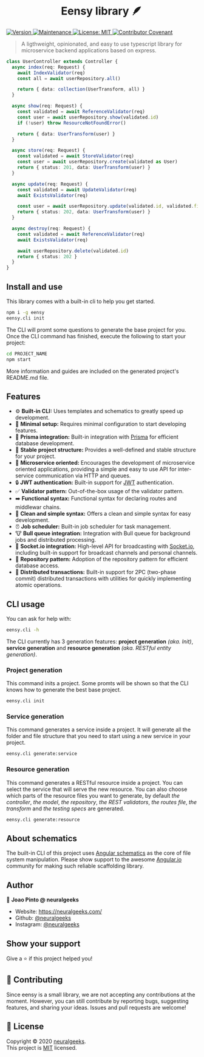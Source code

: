 <h1 align="center">Eensy library 🪶 </h1>
<p>
  <a href="https://www.npmjs.com/package/eensy" target="_blank">
    <img alt="Version" src="https://img.shields.io/npm/v/eensy.svg">
  </a>
  <a href="https://github.com/neuralgeeks/eensy/graphs/commit-activity" target="_blank">
    <img alt="Maintenance" src="https://img.shields.io/badge/Maintained%3F-yes-green.svg" />
  </a>
  <a href="https://github.com/neuralgeeks/eensy/blob/master/LICENSE" target="_blank">
    <img alt="License: MIT" src="https://img.shields.io/github/license/neuralgeeks/eensy" />
  </a>
  <a href="https://github.com/neuralgeeks/eensy/blob/master/CODE_OF_CONDUCT.md" target="_blank">
    <img alt="Contributor Covenant" src="https://img.shields.io/badge/Contributor%20Covenant-v2.0%20adopted-ff69b4.svg" />
  </a>
</p>

> A ligthweight, opinionated, and easy to use typescript library for microservice backend applications based on express.

```ts
class UserController extends Controller {
  async index(req: Request) {
    await IndexValidator(req)
    const all = await userRepository.all()

    return { data: collection(UserTransform, all) }
  }

  async show(req: Request) {
    const validated = await ReferenceValidator(req)
    const user = await userRepository.show(validated.id)
    if (!user) throw ResourceNotFoundError()

    return { data: UserTransform(user) }
  }

  async store(req: Request) {
    const validated = await StoreValidator(req)
    const user = await userRepository.create(validated as User)
    return { status: 201, data: UserTransform(user) }
  }

  async update(req: Request) {
    const validated = await UpdateValidator(req)
    await ExistsValidator(req)

    const user = await userRepository.update(validated.id, validated.fields)
    return { status: 202, data: UserTransform(user) }
  }

  async destroy(req: Request) {
    const validated = await ReferenceValidator(req)
    await ExistsValidator(req)

    await userRepository.delete(validated.id)
    return { status: 202 }
  }
}
```

## Install and use

This library comes with a built-in cli to help you get started.

```sh
npm i -g eensy
eensy.cli init
```

The CLI will promt some questions to generate the base project for you. Once the CLI command has finished, execute the following to start your project:

```sh
cd PROJECT_NAME
npm start
```

More information and guides are included on the generated project's README.md file.

## Features

- ⚙️ **Built-in CLI:** Uses templates and schematics to greatly speed up development.
- 🚀 **Minimal setup:** Requires minimal configuration to start developing features.
- 🎯 **Prisma integration:** Built-in integration with [Prisma](https://www.prisma.io/) for efficient database development.
- 🏢 **Stable project structure:** Provides a well-defined and stable structure for your project.
- 🔌 **Microservice oriented:** Encourages the development of microservice oriented applications, providing a simple and easy to use API for inter-service communication via HTTP and queues.
- 🔒 **JWT authentication:** Built-in support for [JWT](https://jwt.io/) authentication.
- ✅ **Validator pattern:** Out-of-the-box usage of the validator pattern.
- ➡️ **Functional syntax:** Functional syntax for declaring routes and middlewar chains.
- 🧹 **Clean and simple syntax:** Offers a clean and simple syntax for easy development.
- ⏰ **Job scheduler:** Built-in job scheduler for task management.
- 🐮 **Bull queue integration:** Integration with Bull queue for background jobs and distributed processing.
- 📡 **Socket.io integration:** High-level API for broadcasting with [Socket.io](https://socket.io/), including built-in support for broadcast channels and personal channels.
- 💾 **Repository pattern:** Adoption of the repository pattern for efficient database access.
- 🔁 **Distributed transactions:** Built-in support for 2PC (two-phase commit) distributed transactions with utilities for quickly implementing atomic operations.

## CLI usage

You can ask for help with:

```sh
eensy.cli -h
```

The CLI currently has 3 generation features: **project generation** _(aka. Init)_, **service generation** and **resource generation** _(aka. RESTful entity generation)_.

### Project generation

This command inits a project. Some promts will be shown so that the CLI knows how to generate the best base project.

```sh
eensy.cli init
```

### Service generation

This command generates a service inside a project. It will generate all the folder and file structure that you need to start using a new service in your project.

```sh
eensy.cli generate:service
```

### Resource generation

This command generates a RESTful resource inside a project. You can select the service that will serve the new resource. You can also choose which parts of the resource files you want to generate, by default _the controller_, _the model_, _the repository_, _the REST validators_, _the routes file_, _the transform_ and _the testing specs_ are generated.

```sh
eensy.cli generate:resource
```

## About schematics

The built-in CLI of this project uses [Angular schematics](https://www.npmjs.com/package/@angular-devkit/schematics) as the core of file system manipulation. Please show support to the awesome [Angular.io](https://angular.io/) community for making such reliable scaffolding library.

## Author

👤 **Joao Pinto @ neuralgeeks**

- Website: https://neuralgeeks.com/
- Github: [@neuralgeeks](https://github.com/neuralgeeks)
- Instagram: [@neuralgeeks](https://instagram.com/neuralgeeks)

## Show your support

Give a ⭐️ if this project helped you!

## 🤝 Contributing

Since eensy is a small library, we are not accepting any contributions at the moment. However, you can still contribute by reporting bugs, suggesting features, and sharing your ideas. Issues and pull requests are welcome!

## 📝 License

Copyright © 2020 [neuralgeeks](https://github.com/neuralgeeks).<br />
This project is [MIT](https://github.com/neuralgeeks/eensy/blob/master/LICENSE) licensed.
